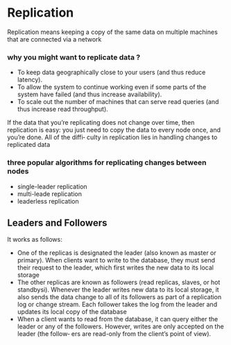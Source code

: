 # Replication
Replication  means  keeping  a  copy  of  the  same  data  on  multiple  machines  that  are
connected via a network
###  why you might want to replicate data ? 
* To keep data geographically close to your users (and thus reduce latency).
* To  allow  the  system  to  continue  working  even  if  some  parts  of  the  system  have failed (and thus increase availability).
* To  scale  out  the  number  of  machines  that  can  serve  read  queries  (and  thus increase read throughput).

If the data that you’re replicating does not change over time, then replication is easy:
you  just  need  to  copy  the  data  to  every  node  once,  and  you’re  done.  All  of  the  diffi‐
culty  in  replication  lies  in  handling  changes  to  replicated  data

###  three  popular  algorithms  for  replicating  changes between  nodes
*   single-leader replication
*   multi-leade replication
*   leaderless replication

## Leaders and Followers
It works as follows:
*   One  of  the  replicas  is  designated  the  leader  (also  known  as  master  or  primary).
When  clients  want  to  write  to  the  database,  they  must  send  their  request  to  the
leader, which first writes the new data to its local storage
*   The other replicas are known as followers (read replicas, slaves, or hot standbysi).
Whenever  the  leader  writes  new  data  to  its  local  storage,  it  also  sends  the  data
change  to  all  of  its  followers  as  part  of  a  replication  log  or  change  stream.  Each
follower  takes  the  log  from  the  leader  and  updates  its  local  copy  of  the  database
*   When a client wants to read from the database, it can query either the leader or
any of the followers. However, writes are only accepted on the leader (the follow‐
ers are read-only from the client’s point of view).